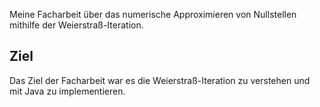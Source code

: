 Meine Facharbeit über das numerische Approximieren von Nullstellen mithilfe der Weierstraß-Iteration.

## Ziel

Das Ziel der Facharbeit war es die Weierstraß-Iteration zu verstehen und mit Java zu implementieren.
